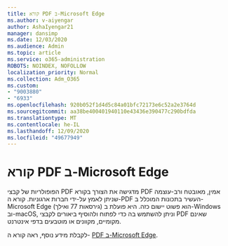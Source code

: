 ```yaml
---
title: קורא PDF ב-Microsoft Edge
ms.author: v-aiyengar
author: AshaIyengar21
manager: dansimp
ms.date: 12/03/2020
ms.audience: Admin
ms.topic: article
ms.service: o365-administration
ROBOTS: NOINDEX, NOFOLLOW
localization_priority: Normal
ms.collection: Adm_O365
ms.custom:
- "9003880"
- "6933"
ms.openlocfilehash: 920b052f1d4d5c84a01bfc72173e6c52a2e3764d
ms.sourcegitcommit: aa38be400401940110e43436e390477c290bdfda
ms.translationtype: MT
ms.contentlocale: he-IL
ms.lasthandoff: 12/09/2020
ms.locfileid: "49677949"
---
```

# <a name="pdf-reader-in-microsoft-edge"></a>קורא PDF ב-Microsoft Edge

הפופולריות של קבצי PDF מדגישה את הצורך בקורא PDF אמין, מאובטח ורב-עוצמה שניתן לאמץ על-ידי חברות ארגוניות. קורא ה-PDF העשיר בתכונות המוכלל ב-Microsoft Edge (גירסאות 77 ואילך) הוא פשוט יישום כזה. היא פועלת ב-Windows וב-macOS, וניתן להשתמש בה כדי לפתוח ולהוסיף ביאורים לקבצי PDF שאינם מקומיים, מקוונים או מוטבעים בדפי אינטרנט.

לקבלת מידע נוסף, ראה קורא ה- [PDF ב-Microsoft Edge](https://go.microsoft.com/fwlink/?linkid=2140005).

